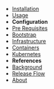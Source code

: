 - [Installation](installation.md)
- [Usage](usage.md)
- **Configuration**
- [Pre Requisites](pre-reqs.md)
- [Bootstrap](bootstrap.md)
- [Infrastructure](infrastructure.md)
- [Containers](containers.md)
- [Kubernetes](kubernetes.md)
- **References**
- [Background](background.md)
- [Release Flow](release-flow.md)
- [About](about.md) 